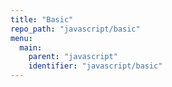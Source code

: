 ```yaml
---
title: "Basic"
repo_path: "javascript/basic"
menu:
  main:
    parent: "javascript"
    identifier: "javascript/basic"
---
```

